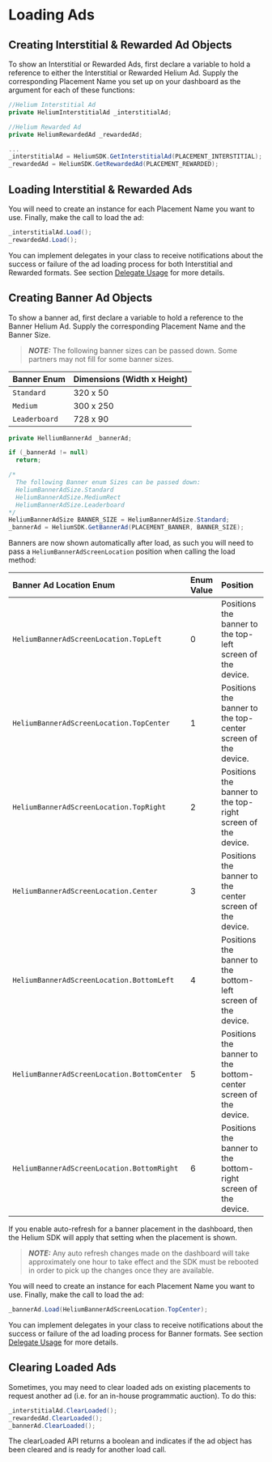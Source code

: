 # Loading Ads

## Creating Interstitial & Rewarded Ad Objects

To show an Interstitial or Rewarded Ads, first declare a variable to hold a reference to either the Interstitial or Rewarded Helium Ad. Supply the corresponding Placement Name you set up on your dashboard as the argument for each of these functions:

```c#
//Helium Interstitial Ad
private HeliumInterstitialAd _interstitialAd;

//Helium Rewarded Ad
private HeliumRewardedAd _rewardedAd;

...
_interstitialAd = HeliumSDK.GetInterstitialAd(PLACEMENT_INTERSTITIAL);
_rewardedAd = HeliumSDK.GetRewardedAd(PLACEMENT_REWARDED);
```

## Loading Interstitial & Rewarded Ads

You will need to create an instance for each Placement Name you want to use. Finally, make the call to load the ad:

```c#
_interstitialAd.Load();
_rewardedAd.Load();
```

You can implement delegates in your class to receive notifications about the success or failure of the ad loading process for both Interstitial and Rewarded formats. See section [Delegate Usage](delegate-usage.md) for more details.

## Creating Banner Ad Objects

To show a banner ad, first declare a variable to hold a reference to the Banner Helium Ad. Supply the corresponding Placement Name and the Banner Size.

> **_NOTE:_** The following banner sizes can be passed down. Some partners may not fill for some banner sizes.

| Banner Enum   | Dimensions (Width x Height) |
| :---          | :---                        |
| `Standard`    | 320 x 50                    |
| `Medium`      | 300 x 250                   |
| `Leaderboard` | 728 x 90                    |

```c#
private HelliumBannerAd _bannerAd;

if (_bannerAd != null)
  return;

/*
  The following Banner enum Sizes can be passed down:
  HeliumBannerAdSize.Standard
  HeliumBannerAdSize.MediumRect
  HeliumBannerAdSize.Leaderboard
*/
HeliumBannerAdSize BANNER_SIZE = HeliumBannerAdSize.Standard;
_bannerAd = HeliumSDK.GetBannerAd(PLACEMENT_BANNER, BANNER_SIZE);
```

Banners are now shown automatically after load, as such you will need to pass a `HeliumBannerAdScreenLocation` position when calling the load method:


| Banner Ad Location Enum                     | Enum Value | Position                                                        |
| :---                                        | :---       | :---                                                            |
| `HeliumBannerAdScreenLocation.TopLeft`      | 0          | Positions the banner to the top-left screen of the device.      |
| `HeliumBannerAdScreenLocation.TopCenter`    | 1          | Positions the banner to the top-center screen of the device.    |
| `HeliumBannerAdScreenLocation.TopRight`     | 2          | Positions the banner to the top-right screen of the device.     |
| `HeliumBannerAdScreenLocation.Center`       | 3          | Positions the banner to the center screen of the device.        |
| `HeliumBannerAdScreenLocation.BottomLeft`   | 4          | Positions the banner to the bottom-left screen of the device.   |
| `HeliumBannerAdScreenLocation.BottomCenter` | 5          | Positions the banner to the bottom-center screen of the device. |
| `HeliumBannerAdScreenLocation.BottomRight`  | 6          | Positions the banner to the bottom-right screen of the device.  |

If you enable auto-refresh for a banner placement in the dashboard, then the Helium SDK will apply that setting when the placement is shown.

> **_NOTE:_** Any auto refresh changes made on the dashboard will take approximately one hour to take effect and the SDK must be rebooted in order to pick up the changes once they are available.

You will need to create an instance for each Placement Name you want to use. Finally, make the call to load the ad:

```c#
_bannerAd.Load(HeliumBannerAdScreenLocation.TopCenter);
```

You can implement delegates in your class to receive notifications about the success or failure of the ad loading process for Banner formats. See section [Delegate Usage](delegate-usage.md) for more details.

## Clearing Loaded Ads

Sometimes, you may need to clear loaded ads on existing placements to request another ad (i.e. for an in-house programmatic auction). To do this:

```c#
_interstitialAd.ClearLoaded();
_rewardedAd.ClearLoaded();
_bannerAd.ClearLoaded();
```

The clearLoaded API returns a boolean and indicates if the ad object has been cleared and is ready for another load call.
